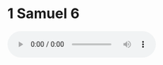 # 1 Samuel 6

<audio controls>
  <source src="https://openbible.com/audio/hays/BSB_09_1Sa_006_H.mp3" type="audio/mp3" />
  <a href="https://openbible.com/audio/hays/BSB_09_1Sa_006_H.mp3" download="https://openbible.com/audio/hays/BSB_09_1Sa_006_H.mp3">Download MP3 audio</a>.
</audio>

<!--@include: @/bible/translations/bsb/09_1sa/verses/006.md-->